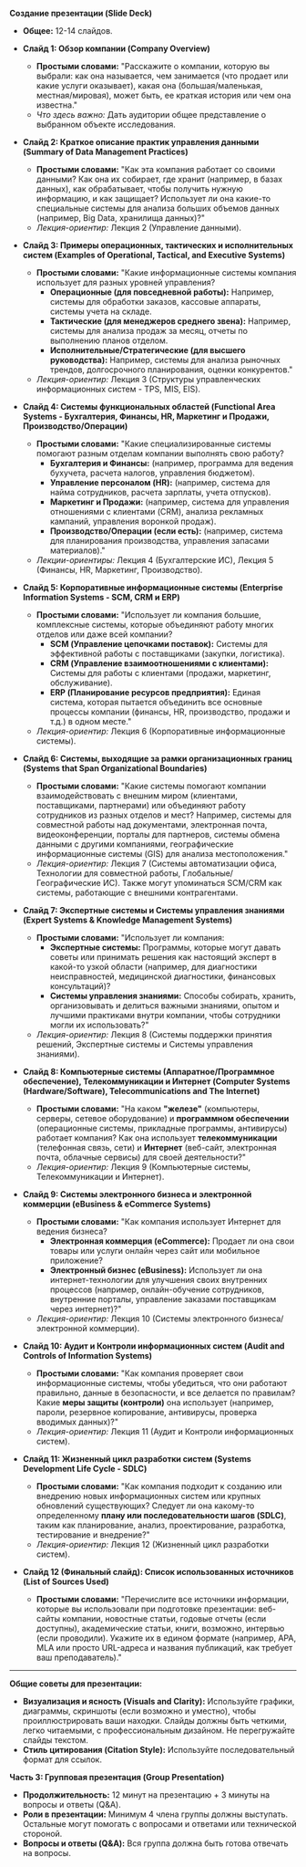 

**Создание презентации (Slide Deck)**

*   **Общее:** 12-14 слайдов.

*   **Слайд 1: Обзор компании (Company Overview)**
    *   **Простыми словами:** "Расскажите о компании, которую вы выбрали: как она называется, чем занимается (что продает или какие услуги оказывает), какая она (большая/маленькая, местная/мировая), может быть, ее краткая история или чем она известна."
    *   *Что здесь важно:* Дать аудитории общее представление о выбранном объекте исследования.

*   **Слайд 2: Краткое описание практик управления данными (Summary of Data Management Practices)**
    *   **Простыми словами:** "Как эта компания работает со своими данными? Как она их собирает, где хранит (например, в базах данных), как обрабатывает, чтобы получить нужную информацию, и как защищает? Использует ли она какие-то специальные системы для анализа больших объемов данных (например, Big Data, хранилища данных)?"
    *   *Лекция-ориентир:* Лекция 2 (Управление данными).

*   **Слайд 3: Примеры операционных, тактических и исполнительных систем (Examples of Operational, Tactical, and Executive Systems)**
    *   **Простыми словами:** "Какие информационные системы компания использует для разных уровней управления?
        *   **Операционные (для повседневной работы):** Например, системы для обработки заказов, кассовые аппараты, системы учета на складе.
        *   **Тактические (для менеджеров среднего звена):** Например, системы для анализа продаж за месяц, отчеты по выполнению планов отделом.
        *   **Исполнительные/Стратегические (для высшего руководства):** Например, системы для анализа рыночных трендов, долгосрочного планирования, оценки конкурентов."
    *   *Лекция-ориентир:* Лекция 3 (Структуры управленческих информационных систем - TPS, MIS, EIS).

*   **Слайд 4: Системы функциональных областей (Functional Area Systems - Бухгалтерия, Финансы, HR, Маркетинг и Продажи, Производство/Операции)**
    *   **Простыми словами:** "Какие специализированные системы помогают разным отделам компании выполнять свою работу?
        *   **Бухгалтерия и Финансы:** (например, программа для ведения бухучета, расчета налогов, управления бюджетом).
        *   **Управление персоналом (HR):** (например, система для найма сотрудников, расчета зарплаты, учета отпусков).
        *   **Маркетинг и Продажи:** (например, система для управления отношениями с клиентами (CRM), анализа рекламных кампаний, управления воронкой продаж).
        *   **Производство/Операции (если есть):** (например, система для планирования производства, управления запасами материалов)."
    *   *Лекции-ориентиры:* Лекция 4 (Бухгалтерские ИС), Лекция 5 (Финансы, HR, Маркетинг, Производство).

*   **Слайд 5: Корпоративные информационные системы (Enterprise Information Systems - SCM, CRM и ERP)**
    *   **Простыми словами:** "Использует ли компания большие, комплексные системы, которые объединяют работу многих отделов или даже всей компании?
        *   **SCM (Управление цепочками поставок):** Системы для эффективной работы с поставщиками (закупки, логистика).
        *   **CRM (Управление взаимоотношениями с клиентами):** Системы для работы с клиентами (продажи, маркетинг, обслуживание).
        *   **ERP (Планирование ресурсов предприятия):** Единая система, которая пытается объединить все основные процессы компании (финансы, HR, производство, продажи и т.д.) в одном месте."
    *   *Лекция-ориентир:* Лекция 6 (Корпоративные информационные системы).

*   **Слайд 6: Системы, выходящие за рамки организационных границ (Systems that Span Organizational Boundaries)**
    *   **Простыми словами:** "Какие системы помогают компании взаимодействовать с внешним миром (клиентами, поставщиками, партнерами) или объединяют работу сотрудников из разных отделов и мест? Например, системы для совместной работы над документами, электронная почта, видеоконференции, порталы для партнеров, системы обмена данными с другими компаниями, географические информационные системы (GIS) для анализа местоположения."
    *   *Лекция-ориентир:* Лекция 7 (Системы автоматизации офиса, Технологии для совместной работы, Глобальные/Географические ИС). Также могут упоминаться SCM/CRM как системы, работающие с внешними контрагентами.

*   **Слайд 7: Экспертные системы и Системы управления знаниями (Expert Systems & Knowledge Management Systems)**
    *   **Простыми словами:** "Использует ли компания:
        *   **Экспертные системы:** Программы, которые могут давать советы или принимать решения как настоящий эксперт в какой-то узкой области (например, для диагностики неисправностей, медицинской диагностики, финансовых консультаций)?
        *   **Системы управления знаниями:** Способы собирать, хранить, организовывать и делиться важными знаниями, опытом и лучшими практиками внутри компании, чтобы сотрудники могли их использовать?"
    *   *Лекция-ориентир:* Лекция 8 (Системы поддержки принятия решений, Экспертные системы и Системы управления знаниями).

*   **Слайд 8: Компьютерные системы (Аппаратное/Программное обеспечение), Телекоммуникации и Интернет (Computer Systems (Hardware/Software), Telecommunications and The Internet)**
    *   **Простыми словами:** "На каком **"железе"** (компьютеры, серверы, сетевое оборудование) и **программном обеспечении** (операционные системы, прикладные программы, антивирусы) работает компания? Как она использует **телекоммуникации** (телефонная связь, сети) и **Интернет** (веб-сайт, электронная почта, облачные сервисы) для своей деятельности?"
    *   *Лекция-ориентир:* Лекция 9 (Компьютерные системы, Телекоммуникации и Интернет).

*   **Слайд 9: Системы электронного бизнеса и электронной коммерции (eBusiness & eCommerce Systems)**
    *   **Простыми словами:** "Как компания использует Интернет для ведения бизнеса?
        *   **Электронная коммерция (eCommerce):** Продает ли она свои товары или услуги онлайн через сайт или мобильное приложение?
        *   **Электронный бизнес (eBusiness):** Использует ли она интернет-технологии для улучшения своих внутренних процессов (например, онлайн-обучение сотрудников, внутренние порталы, управление заказами поставщикам через интернет)?"
    *   *Лекция-ориентир:* Лекция 10 (Системы электронного бизнеса/электронной коммерции).

*   **Слайд 10: Аудит и Контроли информационных систем (Audit and Controls of Information Systems)**
    *   **Простыми словами:** "Как компания проверяет свои информационные системы, чтобы убедиться, что они работают правильно, данные в безопасности, и все делается по правилам? Какие **меры защиты (контроли)** она использует (например, пароли, резервное копирование, антивирусы, проверка вводимых данных)?"
    *   *Лекция-ориентир:* Лекция 11 (Аудит и Контроли информационных систем).

*   **Слайд 11: Жизненный цикл разработки систем (Systems Development Life Cycle - SDLC)**
    *   **Простыми словами:** "Как компания подходит к созданию или внедрению новых информационных систем или крупных обновлений существующих? Следует ли она какому-то определенному **плану или последовательности шагов (SDLC)**, таким как планирование, анализ, проектирование, разработка, тестирование и внедрение?"
    *   *Лекция-ориентир:* Лекция 12 (Жизненный цикл разработки систем).

*   **Слайд 12 (Финальный слайд): Список использованных источников (List of Sources Used)**
    *   **Простыми словами:** "Перечислите все источники информации, которые вы использовали при подготовке презентации: веб-сайты компании, новостные статьи, годовые отчеты (если доступны), академические статьи, книги, возможно, интервью (если проводили). Укажите их в едином формате (например, APA, MLA или просто URL-адреса и названия публикаций, как требует ваш преподаватель)."

---

**Общие советы для презентации:**

*   **Визуализация и ясность (Visuals and Clarity):** Используйте графики, диаграммы, скриншоты (если возможно и уместно), чтобы проиллюстрировать ваши находки. Слайды должны быть четкими, легко читаемыми, с профессиональным дизайном. Не перегружайте слайды текстом.
*   **Стиль цитирования (Citation Style):** Используйте последовательный формат для ссылок.

**Часть 3: Групповая презентация (Group Presentation)**

*   **Продолжительность:** 12 минут на презентацию + 3 минуты на вопросы и ответы (Q&A).
*   **Роли в презентации:** Минимум 4 члена группы должны выступать. Остальные могут помогать с вопросами и ответами или технической стороной.
*   **Вопросы и ответы (Q&A):** Вся группа должна быть готова отвечать на вопросы.
